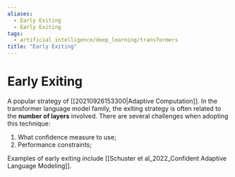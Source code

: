 ```yaml
---
aliases:
  - Early Exiting
  - Early Exiting
tags:
  - artificial_intelligence/deep_learning/transformers
title: "Early Exiting"
---
```


# Early Exiting

A popular strategy of [[20210926153300|Adaptive Computation]]. In the transformer language model family, the exiting strategy is often related to the **number of layers** involved. There are several challenges when adopting this technique:
1. What confidence measure to use;
2. Performance constraints;

Examples of early exiting include [[Schuster et al_2022_Confident Adaptive Language Modeling]].